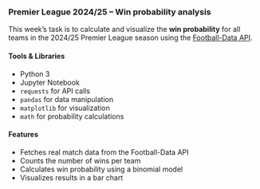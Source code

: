 ### Premier League 2024/25 – Win probability analysis
This week’s task is to calculate and visualize the **win probability** for all teams in the 2024/25 Premier League season using the [Football-Data API](https://www.football-data.org/).

#### Tools & Libraries
- Python 3  
- Jupyter Notebook  
- `requests` for API calls  
- `pandas` for data manipulation  
- `matplotlib` for visualization  
- `math` for probability calculations  

#### Features
- Fetches real match data from the Football-Data API  
- Counts the number of wins per team  
- Calculates win probability using a binomial model  
- Visualizes results in a bar chart  
